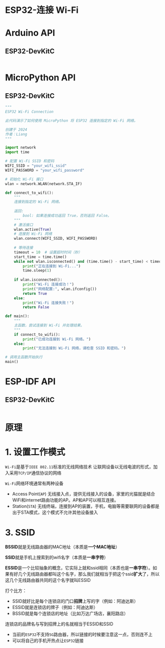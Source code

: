# ESP32-连接 Wi-Fi

# Arduino API

## ESP32-DevKitC

```arduino

```

# MicroPython API

## ESP32-DevKitC

```python
"""
ESP32 Wi-Fi Connection

此代码演示了如何使用 MicroPython 将 ESP32 连接到指定的 Wi-Fi 网络。

创建于 2024
作者：Liang
"""

import network
import time

# 配置 Wi-Fi SSID 和密码
WIFI_SSID = "your_wifi_ssid"
WIFI_PASSWORD = "your_wifi_password"

# 初始化 Wi-Fi 接口
wlan = network.WLAN(network.STA_IF)

def connect_to_wifi():
    """
    连接到指定的 Wi-Fi 网络。
    
    返回:
        bool: 如果连接成功返回 True，否则返回 False。
    """
    # 激活接口
    wlan.active(True)
    # 连接到 Wi-Fi 网络
    wlan.connect(WIFI_SSID, WIFI_PASSWORD)
    
    # 等待连接
    timeout = 10  # 设置超时时间（秒）
    start_time = time.time()
    while not wlan.isconnected() and (time.time() - start_time) < timeout:
        print("正在连接到 Wi-Fi...")
        time.sleep(1)
    
    if wlan.isconnected():
        print("Wi-Fi 连接成功！")
        print("网络配置:", wlan.ifconfig())
        return True
    else:
        print("Wi-Fi 连接失败！")
        return False

def main():
    """
    主函数，尝试连接到 Wi-Fi 并处理结果。
    """
    if connect_to_wifi():
        print("已成功连接到 Wi-Fi 网络。")
    else:
        print("无法连接到 Wi-Fi 网络，请检查 SSID 和密码。")

# 调用主函数开始执行
main()
```

# ESP-IDF API

## ESP32-DevKitC

```c

```

# 原理

# **1. 设置工作模式**

`Wi-Fi`是基于`IEEE 802.11`标准的无线网络技术 让联网设备以无线电波的形式，加入采用`TCP/IP`通信协议的网络

`Wi-Fi`网络环境通常有两种设备

- Access Point(`AP`) 无线接入点，提供无线接入的设备，家里的光猫就是结合WiFi和internet路由功能的AP。AP和AP可以相互连接。
- Station(`STA`) 无线终端，连接到AP的装置，手机，电脑等需要联网的设备都是出于STA模式，这个模式不允许其他设备接入

# **3. SSID**

**BSSID**就是无线路由器的MAC地址（本质是**一个MAC地址**）

**SSID**就是手机上搜索到的wifi名字（本质是**一串字符**）

**ESSID**是一个比较抽象的概念，它实际上就和ssid相同（本质也是**一串字符**）。如果有好几个无线路由器都叫这个名字，那么我们就相当于把这个ssid**扩大**了，所以这几个无线路由器共同的这个名字就叫ESSID

打个比方：

- SSID就好比是每个连锁店的门口**招牌**上写的字（例如：阿迪达斯）
- ESSID就是连锁店的牌子（例如：阿迪达斯）
- BSSID就是每个连锁店的地址（比如万达广场店，襄阳路店）

连锁店的品牌名与写到招牌上的名就相当于ESSID和SSID

- 当前的`ESP32`不支持`5G`路由器，所以链接的时候要注意这一点，否则连不上
- 可以将自己的手机开热点让`ESP32`链接
